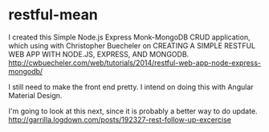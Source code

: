 # restful-mean


I created this Simple Node.js Express Monk-MongoDB CRUD application, which using with Christopher Buecheler on CREATING A SIMPLE RESTFUL WEB APP WITH NODE.JS, EXPRESS, AND MONGODB.
http://cwbuecheler.com/web/tutorials/2014/restful-web-app-node-express-mongodb/

I still need to make the front end pretty. I intend on doing this with Angular Material Design. 


I'm going to look at this next, since it is probably a better way to do update.
http://garrilla.logdown.com/posts/192327-rest-follow-up-excercise
